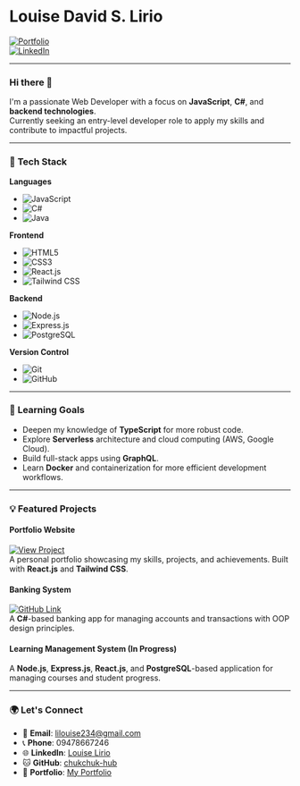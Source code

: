 # Louise David S. Lirio  
[![Portfolio](https://img.shields.io/badge/Portfolio-Click%20Here-blue)](https://portfolio-five-vert-36.vercel.app)  
[![LinkedIn](https://img.shields.io/badge/LinkedIn-Louise%20Lirio-blue)](https://www.linkedin.com/in/louise-lirio-49165a277/)  

---

### Hi there 👋

I'm a passionate Web Developer with a focus on **JavaScript**, **C#**, and **backend technologies**.  
Currently seeking an entry-level developer role to apply my skills and contribute to impactful projects.

---

### 🚀 **Tech Stack**

**Languages**  
- ![JavaScript](https://img.shields.io/badge/-JavaScript-yellow)  
- ![C#](https://img.shields.io/badge/-C%23-blue)  
- ![Java](https://img.shields.io/badge/-Java-red)

**Frontend**  
- ![HTML5](https://img.shields.io/badge/-HTML5-orange)  
- ![CSS3](https://img.shields.io/badge/-CSS3-blue)  
- ![React.js](https://img.shields.io/badge/-React.js-blue)  
- ![Tailwind CSS](https://img.shields.io/badge/-Tailwind%20CSS-blue)

**Backend**  
- ![Node.js](https://img.shields.io/badge/-Node.js-green)  
- ![Express.js](https://img.shields.io/badge/-Express.js-blue)  
- ![PostgreSQL](https://img.shields.io/badge/-PostgreSQL-blue)

**Version Control**  
- ![Git](https://img.shields.io/badge/-Git-black)  
- ![GitHub](https://img.shields.io/badge/-GitHub-gray)

---

### 🌱 **Learning Goals**

- Deepen my knowledge of **TypeScript** for more robust code.
- Explore **Serverless** architecture and cloud computing (AWS, Google Cloud).
- Build full-stack apps using **GraphQL**.
- Learn **Docker** and containerization for more efficient development workflows.

---

### 💡 **Featured Projects**

#### **Portfolio Website**  
[![View Project](https://img.shields.io/badge/Portfolio-View%20Website-blue)](https://portfolio-five-vert-36.vercel.app)  
A personal portfolio showcasing my skills, projects, and achievements. Built with **React.js** and **Tailwind CSS**.

#### **Banking System**  
[![GitHub Link](https://img.shields.io/badge/GitHub-Banking%20System-blue)](https://github.com/lalalala-rgb/banking-system)  
A **C#**-based banking app for managing accounts and transactions with OOP design principles.

#### **Learning Management System (In Progress)**  
A **Node.js**, **Express.js**, **React.js**, and **PostgreSQL**-based application for managing courses and student progress.

---

### 🌍 **Let's Connect**

- 📧 **Email**: [lilouise234@gmail.com](mailto:lilouise234@gmail.com)
- 📞 **Phone**: 09478667246  
- 🌐 **LinkedIn**: [Louise Lirio](https://www.linkedin.com/in/louise-lirio-49165a277/)
- 🐱 **GitHub**: [chukchuk-hub](https://github.com/chukchuk-hub)  
- 📝 **Portfolio**: [My Portfolio](https://portfolio-five-vert-36.vercel.app)
